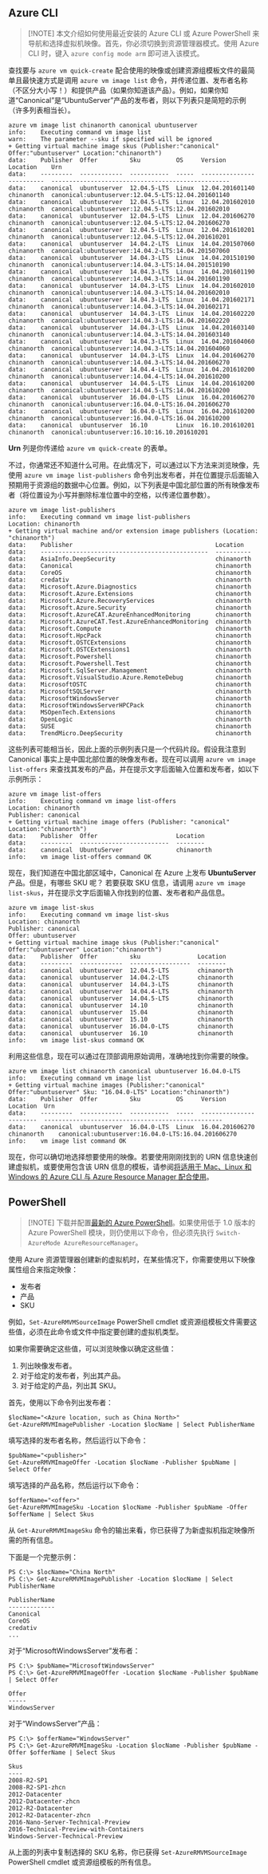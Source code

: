 

## <a name="azure-cli"></a> Azure CLI

> [!NOTE] 本文介绍如何使用最近安装的 Azure CLI 或 Azure PowerShell 来导航和选择虚拟机映像。首先，你必须切换到资源管理器模式。使用 Azure CLI 时，键入 `azure config mode arm` 即可进入该模式。

查找要与 `azure vm quick-create` 配合使用的映像或创建资源组模板文件的最简单且最快速方式是调用 `azure vm image list` 命令，并传递位置、发布者名称（不区分大小写！）和提供产品（如果你知道该产品）。例如，如果你知道“Canonical”是“UbuntuServer”产品的发布者，则以下列表只是简短的示例（许多列表相当长）。

    azure vm image list chinanorth canonical ubuntuserver
	info:    Executing command vm image list
	warn:    The parameter --sku if specified will be ignored
	+ Getting virtual machine image skus (Publisher:"canonical" Offer:"ubuntuserver" Location:"chinanorth")
	data:    Publisher  Offer         Sku          OS     Version          Location    Urn
	data:    ---------  ------------  -----------  -----  ---------------  ----------  --------------------------------------------------
	data:    canonical  ubuntuserver  12.04.5-LTS  Linux  12.04.201601140  chinanorth  canonical:ubuntuserver:12.04.5-LTS:12.04.201601140
	data:    canonical  ubuntuserver  12.04.5-LTS  Linux  12.04.201602010  chinanorth  canonical:ubuntuserver:12.04.5-LTS:12.04.201602010
	data:    canonical  ubuntuserver  12.04.5-LTS  Linux  12.04.201606270  chinanorth  canonical:ubuntuserver:12.04.5-LTS:12.04.201606270
	data:    canonical  ubuntuserver  12.04.5-LTS  Linux  12.04.201610201  chinanorth  canonical:ubuntuserver:12.04.5-LTS:12.04.201610201
	data:    canonical  ubuntuserver  14.04.2-LTS  Linux  14.04.201507060  chinanorth  canonical:ubuntuserver:14.04.2-LTS:14.04.201507060
	data:    canonical  ubuntuserver  14.04.3-LTS  Linux  14.04.201510190  chinanorth  canonical:ubuntuserver:14.04.3-LTS:14.04.201510190
	data:    canonical  ubuntuserver  14.04.3-LTS  Linux  14.04.201601190  chinanorth  canonical:ubuntuserver:14.04.3-LTS:14.04.201601190
	data:    canonical  ubuntuserver  14.04.3-LTS  Linux  14.04.201602010  chinanorth  canonical:ubuntuserver:14.04.3-LTS:14.04.201602010
	data:    canonical  ubuntuserver  14.04.3-LTS  Linux  14.04.201602171  chinanorth  canonical:ubuntuserver:14.04.3-LTS:14.04.201602171
	data:    canonical  ubuntuserver  14.04.3-LTS  Linux  14.04.201602220  chinanorth  canonical:ubuntuserver:14.04.3-LTS:14.04.201602220
	data:    canonical  ubuntuserver  14.04.3-LTS  Linux  14.04.201603140  chinanorth  canonical:ubuntuserver:14.04.3-LTS:14.04.201603140
	data:    canonical  ubuntuserver  14.04.3-LTS  Linux  14.04.201604060  chinanorth  canonical:ubuntuserver:14.04.3-LTS:14.04.201604060
	data:    canonical  ubuntuserver  14.04.3-LTS  Linux  14.04.201606270  chinanorth  canonical:ubuntuserver:14.04.3-LTS:14.04.201606270
	data:    canonical  ubuntuserver  14.04.4-LTS  Linux  14.04.201610200  chinanorth  canonical:ubuntuserver:14.04.4-LTS:14.04.201610200
	data:    canonical  ubuntuserver  14.04.5-LTS  Linux  14.04.201610200  chinanorth  canonical:ubuntuserver:14.04.5-LTS:14.04.201610200
	data:    canonical  ubuntuserver  16.04.0-LTS  Linux  16.04.201606270  chinanorth  canonical:ubuntuserver:16.04.0-LTS:16.04.201606270
	data:    canonical  ubuntuserver  16.04.0-LTS  Linux  16.04.201610200  chinanorth  canonical:ubuntuserver:16.04.0-LTS:16.04.201610200
	data:    canonical  ubuntuserver  16.10        Linux  16.10.201610201  chinanorth  canonical:ubuntuserver:16.10:16.10.201610201

**Urn** 列是你传递给 `azure vm quick-create` 的表单。

不过，你通常还不知道什么可用。在此情况下，可以通过以下方法来浏览映像，先使用 `azure vm image list-publishers` 命令列出发布者，并在位置提示后面输入预期用于资源组的数据中心位置。例如，以下列表是中国北部位置的所有映像发布者（将位置设为小写并删除标准位置中的空格，以传递位置参数）。

    azure vm image list-publishers
    info:    Executing command vm image list-publishers
    Location: chinanorth
	+ Getting virtual machine and/or extension image publishers (Location: "chinanorth")
	data:    Publisher                                        Location
	data:    -----------------------------------------------  ----------
	data:    AsiaInfo.DeepSecurity                            chinanorth
	data:    Canonical                                        chinanorth
	data:    CoreOS                                           chinanorth
	data:    credativ                                         chinanorth
	data:    Microsoft.Azure.Diagnostics                      chinanorth
	data:    Microsoft.Azure.Extensions                       chinanorth
	data:    Microsoft.Azure.RecoveryServices                 chinanorth
	data:    Microsoft.Azure.Security                         chinanorth
	data:    Microsoft.AzureCAT.AzureEnhancedMonitoring       chinanorth
	data:    Microsoft.AzureCAT.Test.AzureEnhancedMonitoring  chinanorth
	data:    Microsoft.Compute                                chinanorth
	data:    Microsoft.HpcPack                                chinanorth
	data:    Microsoft.OSTCExtensions                         chinanorth
	data:    Microsoft.OSTCExtensions1                        chinanorth
	data:    Microsoft.Powershell                             chinanorth
	data:    Microsoft.Powershell.Test                        chinanorth
	data:    Microsoft.SqlServer.Management                   chinanorth
	data:    Microsoft.VisualStudio.Azure.RemoteDebug         chinanorth
	data:    MicrosoftOSTC                                    chinanorth
	data:    MicrosoftSQLServer                               chinanorth
	data:    MicrosoftWindowsServer                           chinanorth
	data:    MicrosoftWindowsServerHPCPack                    chinanorth
	data:    MSOpenTech.Extensions                            chinanorth
	data:    OpenLogic                                        chinanorth
	data:    SUSE                                             chinanorth
	data:    TrendMicro.DeepSecurity                          chinanorth

这些列表可能相当长，因此上面的示例列表只是一个代码片段。假设我注意到 Canonical 事实上是中国北部位置的映像发布者。现在可以调用 `azure vm image list-offers` 来查找其发布的产品，并在提示文字后面输入位置和发布者，如以下示例所示：

    azure vm image list-offers
    info:    Executing command vm image list-offers
    Location: chinanorth
    Publisher: canonical
    + Getting virtual machine image offers (Publisher: "canonical" Location:"chinanorth")
    data:    Publisher  Offer                      Location
    data:    ---------  -------------------------  --------
    data:    canonical  UbuntuServer               chinanorth
    info:    vm image list-offers command OK

现在，我们知道在中国北部区域中，Canonical 在 Azure 上发布 **UbuntuServer** 产品。但是，有哪些 SKU 呢？ 若要获取 SKU 信息，请调用 `azure vm image list-skus`，并在提示文字后面输入你找到的位置、发布者和产品信息。

    azure vm image list-skus
    info:    Executing command vm image list-skus
    Location: chinanorth
    Publisher: canonical
    Offer: ubuntuserver
    + Getting virtual machine image skus (Publisher:"canonical" Offer:"ubuntuserver" Location:"chinanorth")
    data:    Publisher  Offer         sku                Location
    data:    ---------  ------------  -----------------  --------
    data:    canonical  ubuntuserver  12.04.5-LTS        chinanorth
    data:    canonical  ubuntuserver  14.04.2-LTS        chinanorth
    data:    canonical  ubuntuserver  14.04.3-LTS        chinanorth
    data:    canonical  ubuntuserver  14.04.4-LTS        chinanorth
    data:    canonical  ubuntuserver  14.04.5-LTS        chinanorth
    data:    canonical  ubuntuserver  14.10              chinanorth
    data:    canonical  ubuntuserver  15.04              chinanorth
    data:    canonical  ubuntuserver  15.10              chinanorth
    data:    canonical  ubuntuserver  16.04.0-LTS        chinanorth
    data:    canonical  ubuntuserver  16.10              chinanorth
    info:    vm image list-skus command OK

利用这些信息，现在可以通过在顶部调用原始调用，准确地找到你需要的映像。

    azure vm image list chinanorth canonical ubuntuserver 16.04.0-LTS
    info:    Executing command vm image list
    + Getting virtual machine images (Publisher:"canonical" Offer:"ubuntuserver" Sku: "16.04.0-LTS" Location:"chinanorth")
    data:    Publisher  Offer         Sku          OS     Version          Location  Urn
    data:    ---------  ------------  -----------  -----  ---------------  --------  --------------------------------------------------
    data:    canonical  ubuntuserver  16.04.0-LTS  Linux  16.04.201606270  chinanorth    canonical:ubuntuserver:16.04.0-LTS:16.04.201606270
    info:    vm image list command OK

现在，你可以确切地选择想要使用的映像。若要使用刚刚找到的 URN 信息快速创建虚拟机，或要使用包含该 URN 信息的模板，请参阅[将适用于 Mac、Linux 和 Windows 的 Azure CLI 与 Azure Resource Manager 配合使用](../articles/azure-resource-manager/xplat-cli-azure-resource-manager.md)。

## <a name="powershell"></a> PowerShell

> [!NOTE] 下载并配置[最新的 Azure PowerShell](https://docs.microsoft.com/powershell/azureps-cmdlets-docs)。如果使用低于 1.0 版本的 Azure PowerShell 模块，则仍使用以下命令，但必须先执行 `Switch-AzureMode AzureResourceManager`。

使用 Azure 资源管理器创建新的虚拟机时，在某些情况下，你需要使用以下映像属性组合来指定映像：

- 发布者
- 产品
- SKU

例如，`Set-AzureRMVMSourceImage` PowerShell cmdlet 或资源组模板文件需要这些值，必须在此命令或文件中指定要创建的虚拟机类型。

如果你需要确定这些值，可以浏览映像以确定这些值：

1. 列出映像发布者。
2. 对于给定的发布者，列出其产品。
3. 对于给定的产品，列出其 SKU。

首先，使用以下命令列出发布者：

	$locName="<Azure location, such as China North>"
	Get-AzureRMVMImagePublisher -Location $locName | Select PublisherName

填写选择的发布者名称，然后运行以下命令：

	$pubName="<publisher>"
	Get-AzureRMVMImageOffer -Location $locName -Publisher $pubName | Select Offer

填写选择的产品名称，然后运行以下命令：

	$offerName="<offer>"
	Get-AzureRMVMImageSku -Location $locName -Publisher $pubName -Offer $offerName | Select Skus

从 `Get-AzureRMVMImageSku` 命令的输出来看，你已获得了为新虚拟机指定映像所需的所有信息。

下面是一个完整示例：

	PS C:\> $locName="China North"
	PS C:\> Get-AzureRMVMImagePublisher -Location $locName | Select PublisherName

	PublisherName
	-------------
	Canonical
	CoreOS
	credativ
	...

对于“MicrosoftWindowsServer”发布者：

	PS C:\> $pubName="MicrosoftWindowsServer"
	PS C:\> Get-AzureRMVMImageOffer -Location $locName -Publisher $pubName | Select Offer

	Offer
	-----
	WindowsServer

对于“WindowsServer”产品：

	PS C:\> $offerName="WindowsServer"
	PS C:\> Get-AzureRMVMImageSku -Location $locName -Publisher $pubName -Offer $offerName | Select Skus

	Skus
	----
	2008-R2-SP1
	2008-R2-SP1-zhcn
	2012-Datacenter
	2012-Datacenter-zhcn
	2012-R2-Datacenter
	2012-R2-Datacenter-zhcn
	2016-Nano-Server-Technical-Preview
	2016-Technical-Preview-with-Containers
	Windows-Server-Technical-Preview

从上面的列表中复制选择的 SKU 名称，你已获得 `Set-AzureRMVMSourceImage` PowerShell cmdlet 或资源组模板的所有信息。

<!--Image references-->

[5]: ./media/markdown-template-for-new-articles/octocats.png
[6]: ./media/markdown-template-for-new-articles/pretty49.png
[7]: ./media/markdown-template-for-new-articles/channel-9.png
[8]: ./media/markdown-template-for-new-articles/copytemplate.png

<!--Reference style links - using these makes the source content way more readable than using inline links-->

[gog]: http://google.com/
[yah]: http://search.yahoo.com/
[msn]: http://search.msn.com/

<!---HONumber=Mooncake_1010_2016-->